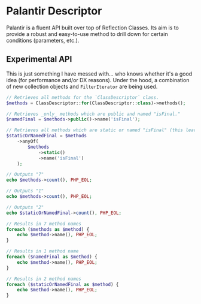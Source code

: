 # Palantir Descriptor
Palantir is a fluent API built over top of Reflection Classes. Its aim is to provide a robust and easy-to-use method to drill down for certain conditions (parameters, etc.).

## Experimental API
This is just something I have messed with... who knows whether it's a good idea (for performance and/or DX reasons). Under the hood, a combination of new collection objects and `FilterIterator` are being used.

```php
// Retrieves all methods for the `ClassDescriptor` class.
$methods = ClassDescriptor::for(ClassDescriptor::class)->methods();

// Retrieves _only_ methods which are public and named "isFinal."
$namedFinal = $methods->public()->name('isFinal');

// Retrieves all methods which are static or named "isFinal" (this leaves the original `$methods` variable alone).
$staticOrNamedFinal = $methods
    ->anyOf(
        $methods
            ->static()
            ->name('isFinal')
    );

// Outputs "7"
echo $methods->count(), PHP_EOL;

// Outputs "1"
echo $methods->count(), PHP_EOL;

// Outputs "2"
echo $staticOrNamedFinal->count(), PHP_EOL;

// Results in 7 method names
foreach ($methods as $method) {
    echo $method->name(), PHP_EOL;
}

// Results in 1 method name
foreach ($namedFinal as $method) {
    echo $method->name(), PHP_EOL;
}

// Results in 2 method names
foreach ($staticOrNamedFinal as $method) {
    echo $method->name(), PHP_EOL;
}
```